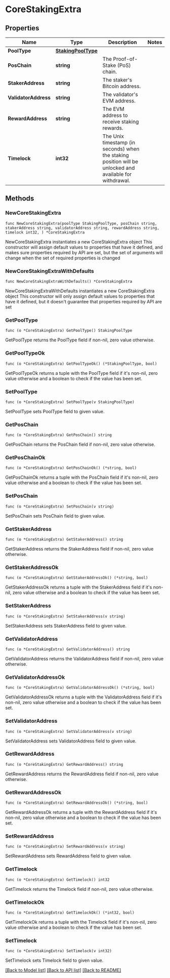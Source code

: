 # CoreStakingExtra

## Properties

Name | Type | Description | Notes
------------ | ------------- | ------------- | -------------
**PoolType** | [**StakingPoolType**](StakingPoolType.md) |  | 
**PosChain** | **string** | The Proof-of-Stake (PoS) chain. | 
**StakerAddress** | **string** | The staker&#39;s Bitcoin address. | 
**ValidatorAddress** | **string** | The validator&#39;s EVM address. | 
**RewardAddress** | **string** | The EVM address to receive staking rewards. | 
**Timelock** | **int32** | The Unix timestamp (in seconds) when the staking position will be unlocked and available for withdrawal. | 

## Methods

### NewCoreStakingExtra

`func NewCoreStakingExtra(poolType StakingPoolType, posChain string, stakerAddress string, validatorAddress string, rewardAddress string, timelock int32, ) *CoreStakingExtra`

NewCoreStakingExtra instantiates a new CoreStakingExtra object
This constructor will assign default values to properties that have it defined,
and makes sure properties required by API are set, but the set of arguments
will change when the set of required properties is changed

### NewCoreStakingExtraWithDefaults

`func NewCoreStakingExtraWithDefaults() *CoreStakingExtra`

NewCoreStakingExtraWithDefaults instantiates a new CoreStakingExtra object
This constructor will only assign default values to properties that have it defined,
but it doesn't guarantee that properties required by API are set

### GetPoolType

`func (o *CoreStakingExtra) GetPoolType() StakingPoolType`

GetPoolType returns the PoolType field if non-nil, zero value otherwise.

### GetPoolTypeOk

`func (o *CoreStakingExtra) GetPoolTypeOk() (*StakingPoolType, bool)`

GetPoolTypeOk returns a tuple with the PoolType field if it's non-nil, zero value otherwise
and a boolean to check if the value has been set.

### SetPoolType

`func (o *CoreStakingExtra) SetPoolType(v StakingPoolType)`

SetPoolType sets PoolType field to given value.


### GetPosChain

`func (o *CoreStakingExtra) GetPosChain() string`

GetPosChain returns the PosChain field if non-nil, zero value otherwise.

### GetPosChainOk

`func (o *CoreStakingExtra) GetPosChainOk() (*string, bool)`

GetPosChainOk returns a tuple with the PosChain field if it's non-nil, zero value otherwise
and a boolean to check if the value has been set.

### SetPosChain

`func (o *CoreStakingExtra) SetPosChain(v string)`

SetPosChain sets PosChain field to given value.


### GetStakerAddress

`func (o *CoreStakingExtra) GetStakerAddress() string`

GetStakerAddress returns the StakerAddress field if non-nil, zero value otherwise.

### GetStakerAddressOk

`func (o *CoreStakingExtra) GetStakerAddressOk() (*string, bool)`

GetStakerAddressOk returns a tuple with the StakerAddress field if it's non-nil, zero value otherwise
and a boolean to check if the value has been set.

### SetStakerAddress

`func (o *CoreStakingExtra) SetStakerAddress(v string)`

SetStakerAddress sets StakerAddress field to given value.


### GetValidatorAddress

`func (o *CoreStakingExtra) GetValidatorAddress() string`

GetValidatorAddress returns the ValidatorAddress field if non-nil, zero value otherwise.

### GetValidatorAddressOk

`func (o *CoreStakingExtra) GetValidatorAddressOk() (*string, bool)`

GetValidatorAddressOk returns a tuple with the ValidatorAddress field if it's non-nil, zero value otherwise
and a boolean to check if the value has been set.

### SetValidatorAddress

`func (o *CoreStakingExtra) SetValidatorAddress(v string)`

SetValidatorAddress sets ValidatorAddress field to given value.


### GetRewardAddress

`func (o *CoreStakingExtra) GetRewardAddress() string`

GetRewardAddress returns the RewardAddress field if non-nil, zero value otherwise.

### GetRewardAddressOk

`func (o *CoreStakingExtra) GetRewardAddressOk() (*string, bool)`

GetRewardAddressOk returns a tuple with the RewardAddress field if it's non-nil, zero value otherwise
and a boolean to check if the value has been set.

### SetRewardAddress

`func (o *CoreStakingExtra) SetRewardAddress(v string)`

SetRewardAddress sets RewardAddress field to given value.


### GetTimelock

`func (o *CoreStakingExtra) GetTimelock() int32`

GetTimelock returns the Timelock field if non-nil, zero value otherwise.

### GetTimelockOk

`func (o *CoreStakingExtra) GetTimelockOk() (*int32, bool)`

GetTimelockOk returns a tuple with the Timelock field if it's non-nil, zero value otherwise
and a boolean to check if the value has been set.

### SetTimelock

`func (o *CoreStakingExtra) SetTimelock(v int32)`

SetTimelock sets Timelock field to given value.



[[Back to Model list]](../README.md#documentation-for-models) [[Back to API list]](../README.md#documentation-for-api-endpoints) [[Back to README]](../README.md)


